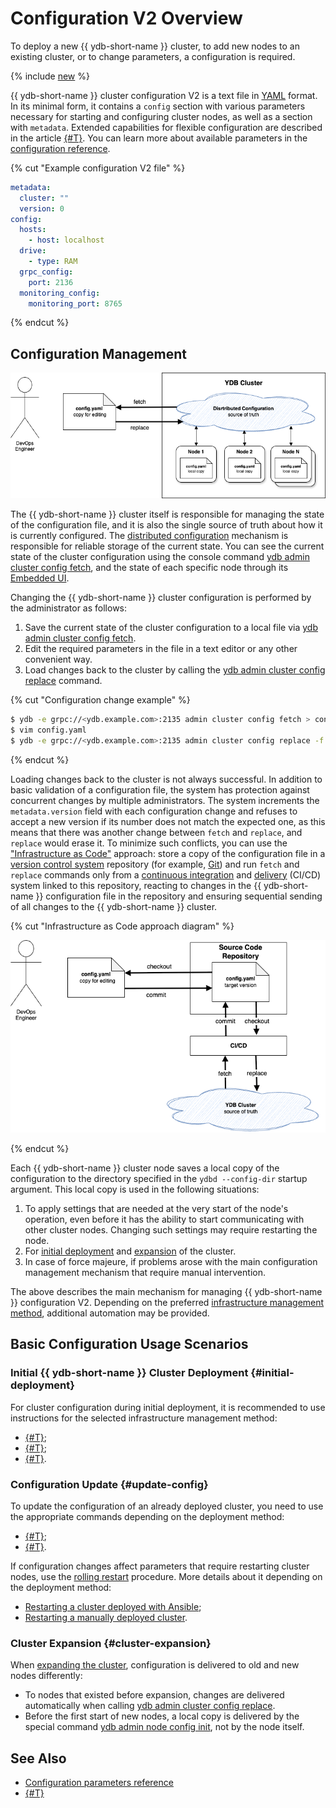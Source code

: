 # Configuration V2 Overview

To deploy a new {{ ydb-short-name }} cluster, to add new nodes to an existing cluster, or to change parameters, a configuration is required.

{% include [new](../_includes/configuration-version-note.md) %}

{{ ydb-short-name }} cluster configuration V2 is a text file in [YAML](https://en.wikipedia.org/wiki/YAML) format. In its minimal form, it contains a `config` section with various parameters necessary for starting and configuring cluster nodes, as well as a section with `metadata`. Extended capabilities for flexible configuration are described in the article [{#T}](dynamic-config-selectors.md). You can learn more about available parameters in the [configuration reference](config-settings.md).

{% cut "Example configuration V2 file" %}

```yaml
metadata:
  cluster: ""
  version: 0
config:
  hosts:
    - host: localhost
  drive:
    - type: RAM
  grpc_config:
    port: 2136
  monitoring_config:
    monitoring_port: 8765
```

{% endcut %}

## Configuration Management

![High-level overview of configuration V2 management](_assets/config-v2-overview.png)

The {{ ydb-short-name }} cluster itself is responsible for managing the state of the configuration file, and it is also the single source of truth about how it is currently configured. The [distributed configuration](../../../concepts/glossary.md#distributed-configuration) mechanism is responsible for reliable storage of the current state. You can see the current state of the cluster configuration using the console command [ydb admin cluster config fetch](../../../reference/ydb-cli/commands/configuration/cluster/fetch.md), and the state of each specific node through its [Embedded UI](../../../reference/embedded-ui/index.md).

Changing the {{ ydb-short-name }} cluster configuration is performed by the administrator as follows:

1. Save the current state of the cluster configuration to a local file via [ydb admin cluster config fetch](../../../reference/ydb-cli/commands/configuration/cluster/fetch.md).
2. Edit the required parameters in the file in a text editor or any other convenient way.
3. Load changes back to the cluster by calling the [ydb admin cluster config replace](../../../reference/ydb-cli/commands/configuration/cluster/replace.md) command.

{% cut "Configuration change example" %}

```bash
$ ydb -e grpc://<ydb.example.com>:2135 admin cluster config fetch > config.yaml     # 1
$ vim config.yaml                                                                   # 2
$ ydb -e grpc://<ydb.example.com>:2135 admin cluster config replace -f config.yaml  # 3
```

{% endcut %}

Loading changes back to the cluster is not always successful. In addition to basic validation of a configuration file, the system has protection against concurrent changes by multiple administrators. The system increments the `metadata.version` field with each configuration change and refuses to accept a new version if its number does not match the expected one, as this means that there was another change between `fetch` and `replace`, and `replace` would erase it. To minimize such conflicts, you can use the ["Infrastructure as Code"](https://en.wikipedia.org/wiki/Infrastructure_as_code) approach: store a copy of the configuration file in a [version control system](https://en.wikipedia.org/wiki/Version_control) repository (for example, [Git](https://git-scm.com/)) and run `fetch` and `replace` commands only from a [continuous integration](https://en.wikipedia.org/wiki/Continuous_integration) and [delivery](https://en.wikipedia.org/wiki/Continuous_delivery) (CI/CD) system linked to this repository, reacting to changes in the {{ ydb-short-name }} configuration file in the repository and ensuring sequential sending of all changes to the {{ ydb-short-name }} cluster.

{% cut "Infrastructure as Code approach diagram" %}

![Infrastructure as Code approach diagram](_assets/config-v2-iac.png)

{% endcut %}

Each {{ ydb-short-name }} cluster node saves a local copy of the configuration to the directory specified in the `ydbd --config-dir` startup argument. This local copy is used in the following situations:

1. To apply settings that are needed at the very start of the node's operation, even before it has the ability to start communicating with other cluster nodes. Changing such settings may require restarting the node.
2. For [initial deployment](#initial-deployment) and [expansion](#cluster-expansion) of the cluster.
3. In case of force majeure, if problems arose with the main configuration management mechanism that require manual intervention.

The above describes the main mechanism for managing {{ ydb-short-name }} configuration V2. Depending on the preferred [infrastructure management method](../../deployment-options/index.md), additional automation may be provided.

## Basic Configuration Usage Scenarios

### Initial {{ ydb-short-name }} Cluster Deployment {#initial-deployment}

For cluster configuration during initial deployment, it is recommended to use instructions for the selected infrastructure management method:

- [{#T}](../../deployment-options/ansible/initial-deployment.md);
- [{#T}](../../deployment-options/kubernetes/initial-deployment.md);
- [{#T}](../../deployment-options/manual/initial-deployment.md).

### Configuration Update {#update-config}

To update the configuration of an already deployed cluster, you need to use the appropriate commands depending on the deployment method:

- [{#T}](../../deployment-options/ansible/update-config.md);
- [{#T}](../../deployment-options/manual/update-config.md).

If configuration changes affect parameters that require restarting cluster nodes, use the [rolling restart](../../../reference/ydbops/rolling-restart-scenario.md) procedure. More details about it depending on the deployment method:

- [Restarting a cluster deployed with Ansible](../../deployment-options/ansible/restart.md);
- [Restarting a manually deployed cluster](../../../reference/ydbops/rolling-restart-scenario.md).

### Cluster Expansion {#cluster-expansion}

When [expanding the cluster](cluster-expansion.md), configuration is delivered to old and new nodes differently:

- To nodes that existed before expansion, changes are delivered automatically when calling [ydb admin cluster config replace](../../../reference/ydb-cli/commands/configuration/cluster/replace.md).
- Before the first start of new nodes, a local copy is delivered by the special command [ydb admin node config init](../../../reference/ydb-cli/commands/configuration/node/init.md), not by the node itself.

## See Also

* [Configuration parameters reference](config-settings.md)
* [{#T}](../compare-configs.md)
